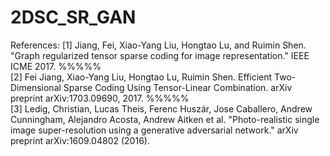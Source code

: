 # 2DSC_SR_GAN
References: 
[1] Jiang, Fei, Xiao-Yang Liu, Hongtao Lu, and Ruimin Shen. 
    "Graph regularized tensor sparse coding for image representation." 
    IEEE ICME 2017.
%%%%%    
[2] Fei Jiang, Xiao-Yang Liu, Hongtao Lu, Ruimin Shen.
    Efficient Two-Dimensional Sparse Coding Using Tensor-Linear Combination.
    arXiv preprint arXiv:1703.09690, 2017.
%%%%%    
[3] Ledig, Christian, Lucas Theis, Ferenc Huszár, Jose Caballero, Andrew Cunningham, Alejandro Acosta, Andrew Aitken et al. 
    "Photo-realistic single image super-resolution using a generative adversarial network." 
    arXiv preprint arXiv:1609.04802 (2016).
